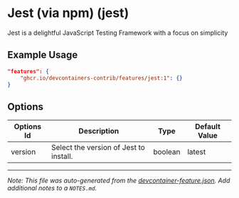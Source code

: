 
# Jest (via npm) (jest)

Jest is a delightful JavaScript Testing Framework with a focus on simplicity

## Example Usage

```json
"features": {
    "ghcr.io/devcontainers-contrib/features/jest:1": {}
}
```

## Options

| Options Id | Description | Type | Default Value |
|-----|-----|-----|-----|
| version | Select the version of Jest to install. | boolean | latest |



---

_Note: This file was auto-generated from the [devcontainer-feature.json](https://github.com/devcontainers-contrib/features/blob/main/src/jest/devcontainer-feature.json).  Add additional notes to a `NOTES.md`._
